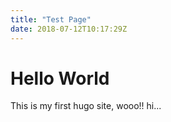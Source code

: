 ```yaml
---
title: "Test Page"
date: 2018-07-12T10:17:29Z
---
```


# Hello World
This is my first hugo site, wooo!!
hi...
